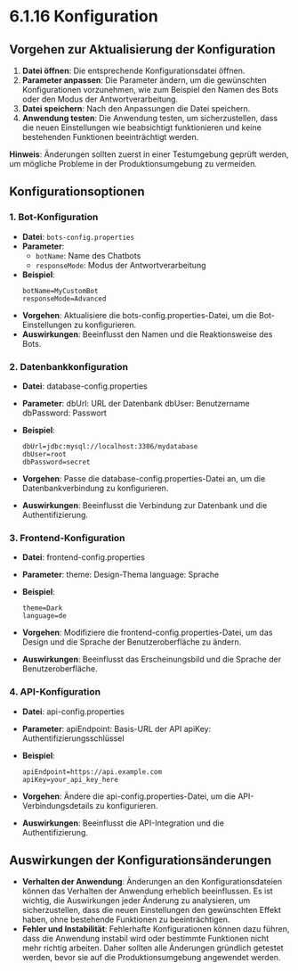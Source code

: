 # 6.1.16 Konfiguration

## Vorgehen zur Aktualisierung der Konfiguration

1. **Datei öffnen**: Die entsprechende Konfigurationsdatei öffnen.
2. **Parameter anpassen**: Die Parameter ändern, um die gewünschten Konfigurationen vorzunehmen, wie zum Beispiel den Namen des Bots oder den Modus der Antwortverarbeitung.
3. **Datei speichern**: Nach den Anpassungen die Datei speichern.
4. **Anwendung testen**: Die Anwendung testen, um sicherzustellen, dass die neuen Einstellungen wie beabsichtigt funktionieren und keine bestehenden Funktionen beeinträchtigt werden.

**Hinweis**: Änderungen sollten zuerst in einer Testumgebung geprüft werden, um mögliche Probleme in der Produktionsumgebung zu vermeiden.

## Konfigurationsoptionen

### 1. Bot-Konfiguration

- **Datei**: `bots-config.properties`
- **Parameter**:
  - `botName`: Name des Chatbots
  - `responseMode`: Modus der Antwortverarbeitung
- **Beispiel**:
  ```properties
  botName=MyCustomBot
  responseMode=Advanced
  ```
- **Vorgehen**: Aktualisiere die bots-config.properties-Datei, um die Bot-Einstellungen zu konfigurieren.
- **Auswirkungen**: Beeinflusst den Namen und die Reaktionsweise des Bots.

### 2. Datenbankkonfiguration

- **Datei**: database-config.properties
- **Parameter**:
        dbUrl: URL der Datenbank
        dbUser: Benutzername
        dbPassword: Passwort
- **Beispiel**:

    ```properties
    dbUrl=jdbc:mysql://localhost:3306/mydatabase
    dbUser=root
    dbPassword=secret
    ```
- **Vorgehen**: Passe die database-config.properties-Datei an, um die Datenbankverbindung zu konfigurieren.
- **Auswirkungen**: Beeinflusst die Verbindung zur Datenbank und die Authentifizierung.

### 3. Frontend-Konfiguration

- **Datei**: frontend-config.properties
- **Parameter**:
        theme: Design-Thema
        language: Sprache
- **Beispiel**:

    ```properties
    theme=Dark
    language=de
    ```
- **Vorgehen**: Modifiziere die frontend-config.properties-Datei, um das Design und die Sprache der Benutzeroberfläche zu ändern.
- **Auswirkungen**: Beeinflusst das Erscheinungsbild und die Sprache der Benutzeroberfläche.

### 4. API-Konfiguration

- **Datei**: api-config.properties
- **Parameter**:
        apiEndpoint: Basis-URL der API
        apiKey: Authentifizierungsschlüssel
- **Beispiel**:

    ```properties
    apiEndpoint=https://api.example.com
    apiKey=your_api_key_here
    ```
- **Vorgehen**: Ändere die api-config.properties-Datei, um die API-Verbindungsdetails zu konfigurieren.
- **Auswirkungen**: Beeinflusst die API-Integration und die Authentifizierung.

## Auswirkungen der Konfigurationsänderungen

- **Verhalten der Anwendung**: Änderungen an den Konfigurationsdateien können das Verhalten der Anwendung erheblich beeinflussen. Es ist wichtig, die Auswirkungen jeder Änderung zu analysieren, um sicherzustellen, dass die neuen Einstellungen den gewünschten Effekt haben, ohne bestehende Funktionen zu beeinträchtigen.
- **Fehler und Instabilität**: Fehlerhafte Konfigurationen können dazu führen, dass die Anwendung instabil wird oder bestimmte Funktionen nicht mehr richtig arbeiten. Daher sollten alle Änderungen gründlich getestet werden, bevor sie auf die Produktionsumgebung angewendet werden.


